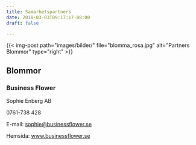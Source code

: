 ```yaml
---
title: Samarbetspartners
date: 2018-03-03T09:17:17-08:00
draft: false

---
```



{{< img-post
    path="images/bilder/" file="blomma_rosa.jpg"
    alt="Partners Blommor" type="right" >}}

## Blommor
### Business Flower

Sophie Enberg AB

0761-738 428

E-mail:   sophie@businessflower.se

Hemsida:  www.businessflower.se

